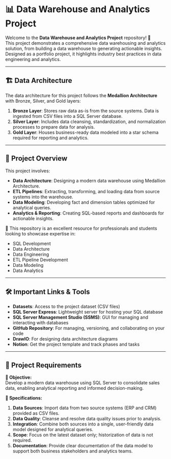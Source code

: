 # 📊 Data Warehouse and Analytics Project

Welcome to the **Data Warehouse and Analytics Project** repository! 🚀  
This project demonstrates a comprehensive data warehousing and analytics solution, from building a data warehouse to generating actionable insights. Designed as a portfolio project, it highlights industry best practices in data engineering and analytics.

---

## 🏗️ Data Architecture

The data architecture for this project follows the **Medallion Architecture** with Bronze, Silver, and Gold layers:

1. **Bronze Layer**: Stores raw data as-is from the source systems. Data is ingested from CSV files into a SQL Server database.  
2. **Silver Layer**: Includes data cleansing, standardization, and normalization processes to prepare data for analysis.  
3. **Gold Layer**: Houses business-ready data modeled into a star schema required for reporting and analytics.

---

## 📌 Project Overview

This project involves:

- **Data Architecture**: Designing a modern data warehouse using Medallion Architecture.  
- **ETL Pipelines**: Extracting, transforming, and loading data from source systems into the warehouse.  
- **Data Modeling**: Developing fact and dimension tables optimized for analytical queries.  
- **Analytics & Reporting**: Creating SQL-based reports and dashboards for actionable insights.

🎯 This repository is an excellent resource for professionals and students looking to showcase expertise in:

- SQL Development  
- Data Architecture  
- Data Engineering  
- ETL Pipeline Development  
- Data Modeling  
- Data Analytics

---

## 🛠️ Important Links & Tools

- **Datasets**: Access to the project dataset (CSV files)  
- **SQL Server Express**: Lightweight server for hosting your SQL database  
- **SQL Server Management Studio (SSMS)**: GUI for managing and interacting with databases  
- **GitHub Repository**: For managing, versioning, and collaborating on your code  
- **DrawIO**: For designing data architecture diagrams  
- **Notion**: Get the project template and track phases and tasks  

---

## 🚀 Project Requirements

**🎯 Objective:**  
Develop a modern data warehouse using SQL Server to consolidate sales data, enabling analytical reporting and informed decision-making.

**🧾 Specifications:**

1. **Data Sources**: Import data from two source systems (ERP and CRM) provided as CSV files.  
2. **Data Quality**: Cleanse and resolve data quality issues prior to analysis.  
3. **Integration**: Combine both sources into a single, user-friendly data model designed for analytical queries.  
4. **Scope**: Focus on the latest dataset only; historization of data is not required.  
5. **Documentation**: Provide clear documentation of the data model to support both business stakeholders and analytics teams.







